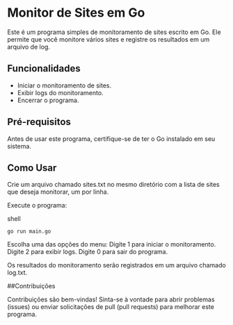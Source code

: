 # Monitor de Sites em Go

Este é um programa simples de monitoramento de sites escrito em Go. Ele permite que você monitore vários sites e registre os resultados em um arquivo de log.

## Funcionalidades

- Iniciar o monitoramento de sites.
- Exibir logs do monitoramento.
- Encerrar o programa.

## Pré-requisitos

Antes de usar este programa, certifique-se de ter o Go instalado em seu sistema.

## Como Usar
Crie um arquivo chamado sites.txt no mesmo diretório com a lista de sites que deseja monitorar, um por linha.

Execute o programa:

shell

    go run main.go
Escolha uma das opções do menu:
Digite 1 para iniciar o monitoramento.
Digite 2 para exibir logs.
Digite 0 para sair do programa.

Os resultados do monitoramento serão registrados em um arquivo chamado log.txt.

##Contribuições

Contribuições são bem-vindas! Sinta-se à vontade para abrir problemas (issues) ou enviar solicitações de pull (pull requests) para melhorar este programa.

